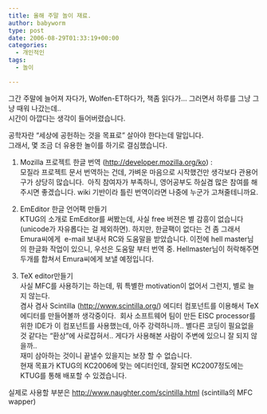 ```yaml
---
title: 올해 주말 놀이 재료.
author: babyworm
type: post
date: 2006-08-29T01:33:19+00:00
categories:
  - 개인적인
tags:
  - 놀이

---
```

그간 주말에 늘어져 자다가, Wolfen-ET하다가, 책좀 읽다가&#8230; 그러면서 하루를 그냥 그냥 때워 나갔는데..  
시간이 아깝다는 생각이 들어버렸습니다. 

공학자란 &#8220;세상에 공헌하는 것을 목표로&#8221; 살아야 한다는데 말입니다.  
그래서, 몇 조금 더 유용한 놀이를 하기로 결심했습니다. 

1. Mozilla 프로젝트 한글 번역 (<http://developer.mozilla.org/ko>) :  
모질라 프로젝트 문서 번역하는 건데, 가벼운 마음으로 시작했건만 생각보다 관용어구가 상당히 많습니다.&nbsp; 아직 참여자가 부족하니, 영어공부도 하실겸 많은 참여를 해주시면 좋겠습니다. wiki 기반이라 틀린 번역이라면 나중에 누군가 고쳐줄테니까요.

2. EmEditor 한글 언어팩 만들기  
KTUG의 소개로 EmEditor를 써봤는데, 사실 free 버젼은 별 감흥이 없습니다(unicode가 자유롭다는 걸 제외하면). 하지만, 한글팩이 없다는 건 좀 그래서 Emura씨에게 &nbsp;e-mail 보내서 RC와 도움말을 받았습니다. 이전에 hell master님의 한글화 작업이 있으니, 우선은 도움말 부터 번역 중. Hellmaster님이 허락해주면 두개를 합쳐서 Emura씨에게 보낼 예정입니다.

3. TeX editor만들기  
사실 MFC를 사용하기는 하는데, 뭐 특별한 motivation이 없어서 그런지, 별로 늘지 않는다.  
겸사 겸사 Scintilla (<http://www.scintilla.org/>) 에디터 컴포넌트를 이용해서 TeX 에디터를 만들어볼까 생각중이다.&nbsp; 회사 소프트웨어 팀이 만든 EISC processor를 위한 IDE가 이 컴포넌트를 사용했는데, 아주 강력하니까.. 별다른 코딩이 필요없을 것 같다는 &#8220;환상&#8221;에 사로잡혀서.. 게다가 사용해본 사람이 주변에 있으니 잘 되지 않을까..<img decoding="async" alt="" src="https://i0.wp.com/babyworm.net/tatter/plugins/emoticons/emoticons/red(63).gif?w=625" data-recalc-dims="1" />  
재미 삼아하는 것이니 끝낼수 있을지는 보장 할 수 없습니다.  
현재 목표가 KTUG의 KC2006에 맞는 에디터인데, 잘되면 KC2007정도에는 KTUG를 통해 배포할 수 있겠습니다.

실제로 사용할 부분은 <http://www.naughter.com/scintilla.html> (scintilla의 MFC wapper)